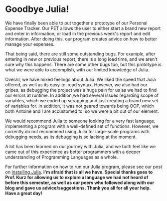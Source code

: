 # Goodbye Julia!

We have finally been able to put together a prototype of our Personal Expense Tracker. Our PET allows the user to either start a brand new report and enter in information, or load in the previous week's report and edit information. After doing this, our program creates advice on how to better manage your expenses.

That being said, there are still some outstanding bugs. For example, after entering in new or previous report, there is a long load time, and we aren't sure why this happens. There are some other bugs too, but this prototype is what we were able to accomplish, with our limited knowledge of Julia.

Overall, we have mixed feelings about Julia. We liked the speed that Julia offered, as well as its easy-to-read syntax. However, we also had our gripes, as debugging the project was a huge pain for us as we had to find our errors at runtime. In addition,we had several issues regarding scope of variables, which we ended up scrapping and just creating a brand new set of variables for. In addition, it was not geared towards being OOP, which both Antoine and I are accustomed to, so we were a bit out of our element.

We would recommend Julia to someone looking for a very fast language, implementing a program with a well-defined set of functions. However, we currently do not recommend using Julia for large-scale programs with debugging needs, as its debugging is so lacking at the moment.

A lot has been learned on our journey with Julia, and we both feel like we came out of this experience as better programmers with a deeper understanding of Programming Languages as a whole.

For further information on how to run our Julia program, please see our post on [Installing Julia](https://github.com/lindn100/CPSC354-Blog/blob/master/Installing%20Julia.md).
**I'm afraid that is all we have. Special thanks goes to Prof. Kurz for allowing us to explore a language we had not heard of before this semester, as well as our peers who followed along with our blog and gave us advice/suggestions. Thank you all for all your help. Have a great day!**
